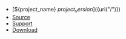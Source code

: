 
* [${project_name} ${project_version}](${uri("/")}) 
* [Source](${uri("/community/source.html")})
* [Support](${uri("/community/index.html")})
* [Download](${uri("/download.html")})

